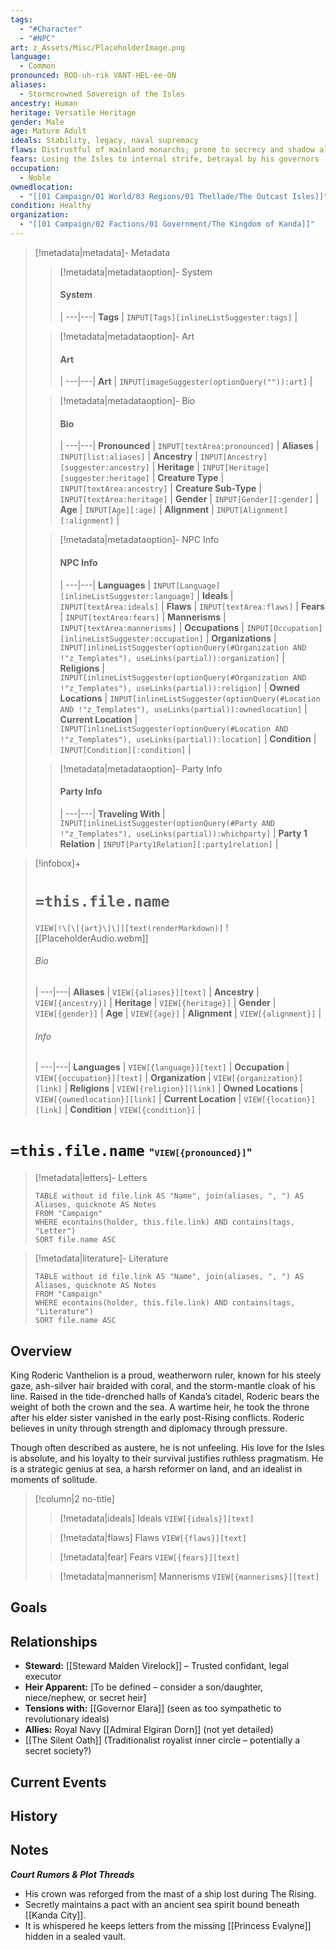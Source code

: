 ```yaml
---
tags:
  - "#Character"
  - "#NPC"
art: z_Assets/Misc/PlaceholderImage.png
language:
  - Common
pronounced: ROD-uh-rik VANT-HEL-ee-ON
aliases:
  - Stormcrowned Sovereign of the Isles
ancestry: Human
heritage: Versatile Heritage
gender: Male
age: Mature Adult
ideals: Stability, legacy, naval supremacy
flaws: Distrustful of mainland monarchs; prone to secrecy and shadow alliances
fears: Losing the Isles to internal strife, betrayal by his governors
occupation:
  - Noble
ownedlocation:
  - "[[01 Campaign/01 World/03 Regions/01 Thellade/The Outcast Isles]]"
condition: Healthy
organization:
  - "[[01 Campaign/02 Factions/01 Government/The Kingdom of Kanda]]"
---
```


> [!metadata|metadata]- Metadata 
>> [!metadata|metadataoption]- System
>> #### System
>>  |
>> ---|---|
>> **Tags** | `INPUT[Tags][inlineListSuggester:tags]` |
>
>> [!metadata|metadataoption]- Art
>> #### Art
>>  |
>> ---|---|
>> **Art** | `INPUT[imageSuggester(optionQuery("")):art]` |
>
>> [!metadata|metadataoption]- Bio
>> #### Bio
>>  |
>> ---|---|
>> **Pronounced** |  `INPUT[textArea:pronounced]` |
>> **Aliases** | `INPUT[list:aliases]` |
>> **Ancestry** | `INPUT[Ancestry][suggester:ancestry]` |
>> **Heritage** | `INPUT[Heritage][suggester:heritage]` |
>> **Creature Type** | `INPUT[textArea:ancestry]` |
>> **Creature Sub-Type** | `INPUT[textArea:heritage]` |
>> **Gender** | `INPUT[Gender][:gender]` |
>> **Age** | `INPUT[Age][:age]` |
>> **Alignment** | `INPUT[Alignment][:alignment]` |
>
>> [!metadata|metadataoption]- NPC Info
>> #### NPC Info
>>  |
>>---|---|
>> **Languages** | `INPUT[Language][inlineListSuggester:language]` |
>> **Ideals** | `INPUT[textArea:ideals]` |
>> **Flaws** | `INPUT[textArea:flaws]` |
>> **Fears** |  `INPUT[textArea:fears]` |
>> **Mannerisms** |  `INPUT[textArea:mannerisms]` |
>> **Occupations** | `INPUT[Occupation][inlineListSuggester:occupation]` |
>> **Organizations** | `INPUT[inlineListSuggester(optionQuery(#Organization AND !"z_Templates"), useLinks(partial)):organization]` |
>> **Religions** | `INPUT[inlineListSuggester(optionQuery(#Organization AND !"z_Templates"), useLinks(partial)):religion]` |
>> **Owned Locations** | `INPUT[inlineListSuggester(optionQuery(#Location AND !"z_Templates"), useLinks(partial)):ownedlocation]` |
>> **Current Location** | `INPUT[inlineListSuggester(optionQuery(#Location AND !"z_Templates"), useLinks(partial)):location]` |
>> **Condition** | `INPUT[Condition][:condition]` |
>
>> [!metadata|metadataoption]- Party Info
>> #### Party Info
>>  |
>> ---|---|
>> **Traveling With** | `INPUT[inlineListSuggester(optionQuery(#Party AND !"z_Templates"), useLinks(partial)):whichparty]` |
>> **Party 1 Relation** | `INPUT[Party1Relation][:party1relation]` |

> [!infobox]+
> # `=this.file.name`
> `VIEW[!\[\[{art}\]\]][text(renderMarkdown)]`
> ![[PlaceholderAudio.webm]]
> ###### Bio
>  |
> ---|---|
> **Aliases** | `VIEW[{aliases}][text]` |
> **Ancestry** | `VIEW[{ancestry}]` |
> **Heritage** | `VIEW[{heritage}]` |
> **Gender** | `VIEW[{gender}]` |
> **Age** | `VIEW[{age}]` |
> **Alignment** | `VIEW[{alignment}]` |
> ###### Info
>  |
> ---|---|
> **Languages** | `VIEW[{language}][text]` |
> **Occupation** | `VIEW[{occupation}][text]` |
> **Organization** | `VIEW[{organization}][link]` |
> **Religions** | `VIEW[{religion}][link]` |
> **Owned Locations** | `VIEW[{ownedlocation}][link]` |
> **Current Location** | `VIEW[{location}][link]` |
> **Condition** | `VIEW[{condition}]` |


# **`=this.file.name`** <span style="font-size: medium">"`VIEW[{pronounced}]`"</span>

> [!metadata|letters]- Letters
> ```dataview
> TABLE without id file.link AS "Name", join(aliases, ", ") AS Aliases, quicknote AS Notes
> FROM "Campaign"
> WHERE econtains(holder, this.file.link) AND contains(tags, "Letter")
> SORT file.name ASC

> [!metadata|literature]- Literature
> ```dataview
> TABLE without id file.link AS "Name", join(aliases, ", ") AS Aliases, quicknote AS Notes
> FROM "Campaign"
> WHERE econtains(holder, this.file.link) AND contains(tags, "Literature")
> SORT file.name ASC

## Overview
King Roderic Vanthelion is a proud, weatherworn ruler, known for his steely gaze, ash-silver hair braided with coral, and the storm-mantle cloak of his line. Raised in the tide-drenched halls of Kanda’s citadel, Roderic bears the weight of both the crown and the sea. A wartime heir, he took the throne after his elder sister vanished in the early post-Rising conflicts. Roderic believes in unity through strength and diplomacy through pressure.

Though often described as austere, he is not unfeeling. His love for the Isles is absolute, and his loyalty to their survival justifies ruthless pragmatism. He is a strategic genius at sea, a harsh reformer on land, and an idealist in moments of solitude.


> [!column|2 no-title]
>
> 
>> [!metadata|ideals] Ideals
> `VIEW[{ideals}][text]`
>
>> [!metadata|flaws] Flaws
> `VIEW[{flaws}][text]`
> 
>> [!metadata|fear] Fears
> `VIEW[{fears}][text]`
>
>> [!metadata|mannerism] Mannerisms
> `VIEW[{mannerisms}][text]`

## Goals



## Relationships
- **Steward:** [[Steward Malden Virelock]] – Trusted confidant, legal executor
- **Heir Apparent:** [To be defined – consider a son/daughter, niece/nephew, or secret heir]
- **Tensions with:** [[Governor Elara]] (seen as too sympathetic to revolutionary ideals)    
- **Allies:** Royal Navy [[Admiral Elgiran Dorn]] (not yet detailed)
- [[The Silent Oath]] (Traditionalist royalist inner circle – potentially a secret society?)

## Current Events



## History



## Notes
***Court Rumors & Plot Threads***
- His crown was reforged from the mast of a ship lost during The Rising.
- Secretly maintains a pact with an ancient sea spirit bound beneath [[Kanda City]].
- It is whispered he keeps letters from the missing [[Princess Evalyne]] hidden in a sealed vault.




